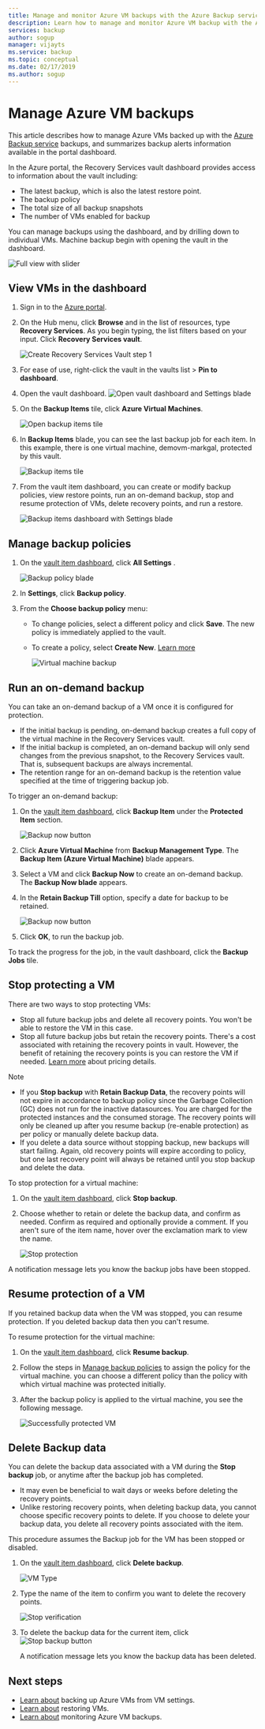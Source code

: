 ```yaml
---
title: Manage and monitor Azure VM backups with the Azure Backup service
description: Learn how to manage and monitor Azure VM backup with the Azure Backup service.
services: backup
author: sogup
manager: vijayts
ms.service: backup
ms.topic: conceptual
ms.date: 02/17/2019
ms.author: sogup
---
```

# Manage Azure VM backups

This article describes how to manage Azure VMs backed up with the [Azure Backup service](backup-overview.md) backups, and summarizes backup alerts information available in the portal dashboard.


In the Azure portal, the Recovery Services vault dashboard provides access to information about the vault including:

* The latest backup, which is also the latest restore point.
* The backup policy
* The total size of all backup snapshots
* The number of VMs enabled for backup

You can manage backups using the dashboard, and by drilling down to individual VMs. Machine backup begin with opening the vault in the dashboard.

![Full view with slider](./media/backup-azure-manage-vms/bottom-slider.png)

## View VMs in the dashboard

1. Sign in to the [Azure portal](https://portal.azure.com/).
2. On the Hub menu, click **Browse** and in the list of resources, type **Recovery Services**. As you begin typing, the list filters based on your input. Click **Recovery Services vault**.

    ![Create Recovery Services Vault step 1](./media/backup-azure-manage-vms/browse-to-rs-vaults.png)

3. For ease of use, right-click the vault in the vaults list > **Pin to dashboard**.
4. Open the vault dashboard.
    ![Open vault dashboard and Settings blade](./media/backup-azure-manage-vms/full-view-rs-vault.png)

5. On the **Backup Items** tile, click **Azure Virtual Machines**.

    ![Open backup items tile](./media/backup-azure-manage-vms/contoso-vault-1606.png)

6. In **Backup Items** blade, you can see the last backup job for each item. In this example, there is one virtual machine, demovm-markgal, protected by this vault.  

    ![Backup items tile](./media/backup-azure-manage-vms/backup-items-blade-select-item.png)

7. From the vault item dashboard, you can create or modify backup policies, view restore points, run an on-demand backup, stop and resume protection of VMs, delete recovery points, and run a restore.

    ![Backup items dashboard with Settings blade](./media/backup-azure-manage-vms/item-dashboard-settings.png)

## Manage backup policies
1. On the [vault item dashboard](#view-vms-in-the-dashboard), click **All Settings** .

    ![Backup policy blade](./media/backup-azure-manage-vms/all-settings-button.png)
2. In **Settings**, click **Backup policy**.
3. From the **Choose backup policy** menu:

   * To change policies, select a different policy and click **Save**. The new policy is immediately applied to the vault.
   * To create a policy, select **Create New**. [Learn more](backup-azure-arm-vms-prepare.md#configure-a-backup-policy)

     ![Virtual machine backup](./media/backup-azure-manage-vms/backup-policy-create-new.png)


## Run an on-demand backup
You can take an on-demand backup of a VM once it is configured for protection.

- If the initial backup is pending, on-demand backup creates a full copy of the virtual machine in the Recovery Services vault.
- If the initial backup is completed, an on-demand backup will only send changes from the previous snapshot, to the Recovery Services vault. That is, subsequent backups are always incremental.
- The retention range for an on-demand backup is the retention value specified at the time of triggering backup job.

To trigger an on-demand backup:

1. On the [vault item dashboard](#view-vms-in-the-dashboard), click **Backup Item** under the **Protected Item** section.

    ![Backup now button](./media/backup-azure-manage-vms/backup-now-button.png)

2. Click **Azure Virtual Machine** from **Backup Management Type**. The **Backup Item (Azure Virtual Machine)** blade appears.
3. Select a VM and click **Backup Now** to create an on-demand backup. The **Backup Now blade** appears.
4. In the **Retain Backup Till** option, specify a date for backup to be retained.

    ![Backup now button](./media/backup-azure-manage-vms/backup-now-check.png)

5. Click **OK**, to run the backup job.

To track the progress for the job, in the vault dashboard, click the **Backup Jobs** tile.

## Stop protecting a VM

There are two ways to stop protecting VMs:

- Stop all future backup jobs and delete all recovery points. You won't be able to restore the VM in this case.
- Stop all future backup jobs but retain the recovery points. There's a cost associated with retaining the recovery points in vault. However, the benefit of retaining the recovery points is you can restore the VM if needed. [Learn more](https://azure.microsoft.com/pricing/details/backup/) about pricing details.

>[!NOTE]
>
* If you **Stop backup** with **Retain Backup Data**, the recovery points will not expire in accordance to backup policy since the Garbage Collection (GC) does not run for the inactive datasources. You are charged for the protected instances and the consumed storage. The recovery points will only be cleaned up after you resume backup (re-enable protection) as per policy or manually delete backup data.
* If you delete a data source without stopping backup, new backups will start failing. Again, old recovery points will expire according to policy, but one last recovery point will always be retained until you stop backup and delete the data.

To stop protection for a virtual machine:

1. On the [vault item dashboard](#view-vms-in-the-dashboard), click **Stop backup**.
2. Choose whether to retain or delete the backup data, and confirm as needed. Confirm as required and optionally provide a comment. If you aren't sure of the item name, hover over the exclamation mark to view the name.

    ![Stop protection](./media/backup-azure-manage-vms/retain-or-delete-option.png)

 A notification message lets you know the backup jobs have been stopped.

## Resume protection of a VM

If you retained backup data when the VM was stopped, you can resume protection. If you deleted backup data then you can't resume.

To resume protection for the virtual machine:

1. On the [vault item dashboard](#view-vms-in-the-dashboard), click **Resume backup**.

2. Follow the steps in [Manage backup policies](#manage-backup-policies) to assign the policy for the virtual machine. you can choose a different policy than the policy with which virtual machine was protected initially.
3. After the backup policy is applied to the virtual machine, you see the following message.

    ![Successfully protected VM](./media/backup-azure-manage-vms/success-message.png)

## Delete Backup data

You can delete the backup data associated with a VM during the **Stop backup** job, or anytime after the backup job has completed.

- It may even be beneficial to wait days or weeks before deleting the recovery points.
- Unlike restoring recovery points, when deleting backup data, you cannot choose specific recovery points to delete. If you choose to delete your backup data, you delete all recovery points associated with the item.

This procedure assumes the Backup job for the VM has been stopped or disabled.


1. On the [vault item dashboard](#view-vms-in-the-dashboard), click **Delete backup**.

    ![VM Type](./media/backup-azure-manage-vms/delete-backup-buttom.png)

2. Type the name of the item to confirm you want to delete the recovery points.

    ![Stop verification](./media/backup-azure-manage-vms/item-verification-box.png)

3. To delete the backup data for the current item, click
    ![Stop backup button](./media/backup-azure-manage-vms/delete-button.png)

    A notification message lets you know the backup data has been deleted.

## Next steps
- [Learn about](backup-azure-vms-first-look-arm.md) backing up Azure VMs from VM settings.
- [Learn about](backup-azure-arm-restore-vms.md) restoring VMs.
- [Learn about](backup-azure-monitor-vms.md) monitoring Azure VM backups.

